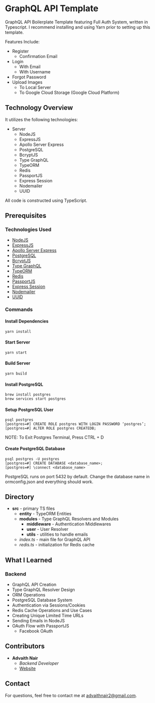 # GraphQL API Template

GraphQL API Boilerplate Template featuring Full Auth System, written in Typescript.
I recommend installing and using Yarn prior to setting up this template.

Features Include:
* Register
    * Confirmation Email
* Login
    * With Email
    * With Username
* Forgot Password
* Upload Images
    * To Local Server
    * To Google Cloud Storage (Google Cloud Platform)

## Technology Overview
It utilizes the following technologies:
* Server
  * NodeJS
  * ExpressJS
  * Apollo Server Express
  * PostgreSQL
  * BcryptJS
  * Type GraphQL
  * TypeORM
  * Redis
  * PassportJS
  * Express Session
  * Nodemailer
  * UUID

All code is constructed using TypeScript.

## Prerequisites

### Technologies Used
* [NodeJS](https://nodejs.org/en/)
* [ExpressJS](https://expressjs.com/)
* [Apollo Server Express](https://www.apollographql.com/docs/apollo-server/v1/servers/express/)
* [PostgreSQL](https://www.postgresql.org/)
* [BcryptJS](https://www.npmjs.com/package/bcryptjs)
* [Type GraphQL](https://typegraphql.com/)
* [TypeORM](https://typeorm.io/#/)
* [Redis](https://redis.io/)
* [PassportJS](http://www.passportjs.org/)
* [Express Session](https://github.com/expressjs/session)
* [Nodemailer](https://nodemailer.com/about/)
* [UUID](https://github.com/uuidjs/uuid)

### Commands

#### Install Dependencies
```
yarn install
```

#### Start Server
```
yarn start
```

#### Build Server
```
yarn build
```

#### Install PostgreSQL
```
brew install postgres
brew services start postgres
```

#### Setup PostgreSQL User
```
psql postgres
[postgres=#] CREATE ROLE postgres WITH LOGIN PASSWORD ‘postgres’;
[postgres=#] ALTER ROLE postgres CREATEDB;
```
NOTE: To Exit Postgres Terminal, Press CTRL + D

#### Create PostgreSQL Database
```
psql postgres -U postgres
[postgres=#] CREATE DATABASE <database_name>;
[postgres=#] \connect <database_name>
```
PostgreSQL runs on port 5432 by default. Change the database name in ormconfig.json and everything should work.

## Directory

* **src** - primary TS files
  * **entity** - TypeORM Entities
  * **modules** - Type GraphQL Resolvers and Modules
    * **middleware** - Authentication Middlewares
    * **user** - User Resolver
    * **utils** - utilities to handle emails
  * *index.ts* - main file for GraphQL API
  * *redis.ts* - initialization for Redis cache 
    
## What I Learned

### Backend
* GraphQL API Creation
* Type GraphQL Resolver Design
* ORM Operations
* PostgreSQL Database System
* Authentication via Sessions/Cookies
* Redis Cache Operations and Use Cases
* Creating Unique Limited Time URLs
* Sending Emails in NodeJS
* OAuth Flow with PassportJS
    * Facebook OAuth

## Contributors

* **Advaith Nair** 
    * *Backend Developer*
    * [Website](https://advaithnair.com)

## Contact
For questions, feel free to contact me at [advaithnair2@gmail.com](mailto:advaithnair2@gmail.com).